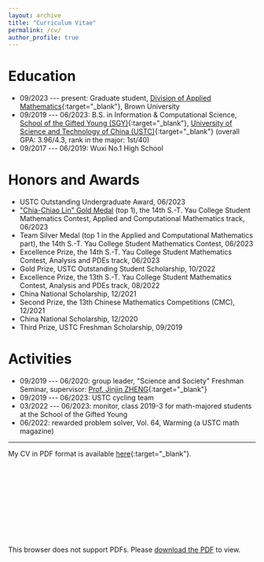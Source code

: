 ```yaml
---
layout: archive
title: "Curriculum Vitae"
permalink: /cv/
author_profile: true
---
```


Education
===

* 09/2023 --- present: Graduate student, [Division of Applied Mathematics](https://appliedmath.brown.edu/){:target="_blank"}, Brown University 
* 09/2019 --- 06/2023: B.S. in Information & Computational Science, [School of the Gifted Young (SGY)](http://en.scgy.ustc.edu.cn/){:target="_blank"}, [University of Science and Technology of China (USTC)](http://en.ustc.edu.cn/){:target="_blank"} (overall GPA: 3.96/4.3, rank in the major: 1st/40) 
* 09/2017 --- 06/2019: Wuxi No.1 High School 


Honors and Awards
===

* USTC Outstanding Undergraduate Award, 06/2023 
* ["Chia-Chiao Lin" Gold Medal](../files/awards/2023YauGold.jpg) (top 1), the 14th S.-T. Yau College Student Mathematics Contest, Applied and Computational Mathematics track, 06/2023 
* Team Silver Medal (top 1 in the Applied and Computational Mathematics part), the 14th S.-T. Yau College Student Mathematics Contest, 06/2023 
* Excellence Prize, the 14th S.-T. Yau College Student Mathematics Contest, Analysis and PDEs track, 06/2023 
* Gold Prize, USTC Outstanding Student Scholarship, 10/2022 
* Excellence Prize, the 13th S.-T. Yau College Student Mathematics Contest, Analysis and PDEs track, 08/2022 
* China National Scholarship, 12/2021 
* Second Prize, the 13th Chinese Mathematics Competitions (CMC), 12/2021 
* China National Scholarship, 12/2020 
* Third Prize, USTC Freshman Scholarship, 09/2019 


Activities
===

* 09/2019 --- 06/2020: group leader, "Science and Society" Freshman Seminar, supervisor: [Prof. Jinjin ZHENG](http://staff.ustc.edu.cn/~jjzheng/){:target="_blank"} 
* 09/2019 --- 06/2023: USTC cycling team 
* 03/2022 --- 06/2023: monitor, class 2019-3 for math-majored students at the School of the Gifted Young 
* 06/2022: rewarded problem solver, Vol. 64, Warming (a USTC math magazine) 


---

My CV in PDF format is available [here](../files/cv.pdf){:target="_blank"}. 

<object data="../files/cv.pdf" type="application/pdf" width="700px" height="700px">
    <embed src="../files/cv.pdf">
        <p>This browser does not support PDFs. Please <a href="../files/cv.pdf">download the PDF</a> to view.</p>
    </embed>
</object>
